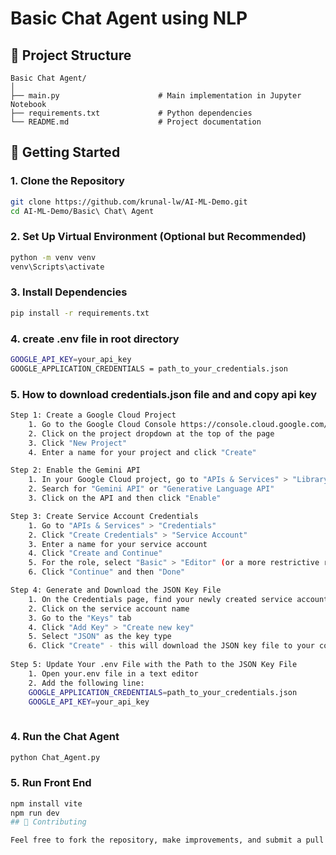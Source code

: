# Basic Chat Agent using NLP

## 📁 Project Structure

```
Basic Chat Agent/
│
├── main.py                      # Main implementation in Jupyter Notebook
├── requirements.txt             # Python dependencies
└── README.md                    # Project documentation
```

## 🚀 Getting Started

### 1. Clone the Repository

```bash
git clone https://github.com/krunal-lw/AI-ML-Demo.git
cd AI-ML-Demo/Basic\ Chat\ Agent
```

### 2. Set Up Virtual Environment (Optional but Recommended)

```bash
python -m venv venv
venv\Scripts\activate
```

### 3. Install Dependencies

```bash
pip install -r requirements.txt
```
### 4. create .env file in root directory
```bash
GOOGLE_API_KEY=your_api_key
GOOGLE_APPLICATION_CREDENTIALS = path_to_your_credentials.json
```
### 5. How to download credentials.json file and and copy api key
```bash
Step 1: Create a Google Cloud Project
    1. Go to the Google Cloud Console https://console.cloud.google.com/
    2. Click on the project dropdown at the top of the page
    3. Click "New Project"
    4. Enter a name for your project and click "Create"

Step 2: Enable the Gemini API
    1. In your Google Cloud project, go to "APIs & Services" > "Library"
    2. Search for "Gemini API" or "Generative Language API"
    3. Click on the API and then click "Enable"

Step 3: Create Service Account Credentials
    1. Go to "APIs & Services" > "Credentials"
    2. Click "Create Credentials" > "Service Account"
    3. Enter a name for your service account
    4. Click "Create and Continue"
    5. For the role, select "Basic" > "Editor" (or a more restrictive role if preferred)
    6. Click "Continue" and then "Done"

Step 4: Generate and Download the JSON Key File
    1. On the Credentials page, find your newly created service account
    2. Click on the service account name
    3. Go to the "Keys" tab
    4. Click "Add Key" > "Create new key"
    5. Select "JSON" as the key type
    6. Click "Create" - this will download the JSON key file to your computer
    
Step 5: Update Your .env File with the Path to the JSON Key File
    1. Open your.env file in a text editor
    2. Add the following line:
    GOOGLE_APPLICATION_CREDENTIALS=path_to_your_credentials.json
    GOOGLE_API_KEY=your_api_key
    
```

### 4. Run the Chat Agent

```bash
python Chat_Agent.py
```
### 5. Run Front End
```bash
npm install vite
npm run dev
## 🤝 Contributing

Feel free to fork the repository, make improvements, and submit a pull request.


